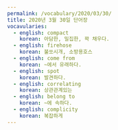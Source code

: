 ```yaml
---
permalink: /vocabulary/2020/03/30/
title: 2020년 3월 30일 단어장
vocavularies:
  - english: compact
    korean: 아담한, 밀집한, 꽉 채우다.
  - english: firehose
    korean: 불쏘시개, 소방용호스
  - english: come from
    korean: ~에서 유래하다.
  - english: spot
    korean: 발견하다.
  - english: correlating
    korean: 상관관계있는
  - english: belong to
    korean: ~에 속하다.
  - english: complicity
    korean: 복잡하게
---
```

